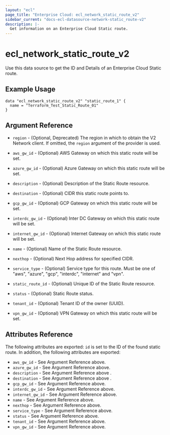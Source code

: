 ```yaml
---
layout: "ecl"
page_title: "Enterprise Cloud: ecl_network_static_route_v2"
sidebar_current: "docs-ecl-datasource-network-static_route-v2"
description: |-
  Get information on an Enterprise Cloud Static route.
---
```


# ecl\_network\_static\_route\_v2

Use this data source to get the ID and Details of an Enterprise Cloud Static route.

## Example Usage

```hcl
data "ecl_network_static_route_v2" "static_route_1" {
  name = "Terraform_Test_Static_Route_01"
}
```

## Argument Reference

* `region` - (Optional, Deprecated) The region in which to obtain the V2 Network client.
    If omitted, the `region` argument of the provider is used.

* `aws_gw_id` - (Optional) AWS Gateway on which this static route will be set.

* `azure_gw_id` - (Optional) Azure Gateway on which this static route will be set.

* `description` - (Optional) Description of the Static Route resource.

* `destination` - (Optional) CIDR this static route points to.

* `gcp_gw_id` - (Optional) GCP Gateway on which this static route will be set.

* `interdc_gw_id` - (Optional) Inter DC Gateway on which this static route will be set.

* `internet_gw_id` - (Optional) Internet Gateway on which this static route will be set.

* `name` - (Optional) Name of the Static Route resource.

* `nexthop` - (Optional) Next Hop address for specified CIDR.

* `service_type` - (Optional) Service type for this route. Must be one of "aws", "azure", "gcp", "interdc", "internet" and "vpn".

* `static_route_id` - (Optional) Unique ID of the Static Route resource.

* `status` - (Optional) Static Route status.

* `tenant_id` - (Optional) Tenant ID of the owner (UUID).

* `vpn_gw_id` - (Optional) VPN Gateway on which this static route will be set.


## Attributes Reference

The following attributes are exported:
`id` is set to the ID of the found static route. In addition, the following attributes are exported:

* `aws_gw_id` - See Argument Reference above.
* `azure_gw_id` - See Argument Reference above.
* `description` - See Argument Reference above .
* `destination` - See Argument Reference above .
* `gcp_gw_id` -  See Argument Reference above.
* `interdc_gw_id` -  See Argument Reference above.
* `internet_gw_id` -  See Argument Reference above.
* `name` -  See Argument Reference above.
* `nexthop` -  See Argument Reference above.
* `service_type` -  See Argument Reference above.
* `status` -  See Argument Reference above.
* `tenant_id` - See Argument Reference above.
* `vpn_gw_id` -  See Argument Reference above.